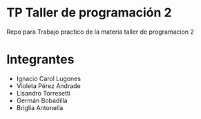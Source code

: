 # TP Taller de programación 2
Repo para Trabajo practico de la materia taller de programacion 2
# Integrantes
- Ignacio Carol Lugones
- Violeta Pérez Andrade
- Lisandro Torresetti
- Germán Bobadilla
- Briglia Antonella
